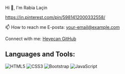 Hi 👋, I'm Rabia Laçin                                                                                                                                                    
                                                                                                                                                                          
 https://in.pinterest.com/pin/5981412000332558/


 📫 How to reach me
E-posta: [your-email@example.com](rabialcn.25@gmail.com)


Connect with me:
[Heyecan GitHub](https://github.com/lacrbs)


## Languages and Tools:

![HTML5](https://img.shields.io/badge/-HTML5-E34F26?style=flat&logo=html5&logoColor=ffffff)
![CSS3](https://img.shields.io/badge/-CSS3-1572B6?style=flat&logo=css3&logoColor=ffffff)
![Bootstrap](https://img.shields.io/badge/-Bootstrap-563D7C?style=flat&logo=bootstrap&logoColor=ffffff)
![JavaScript](https://img.shields.io/badge/-JavaScript-F7DF1E?style=flat&logo=javascript&logoColor=000000)
